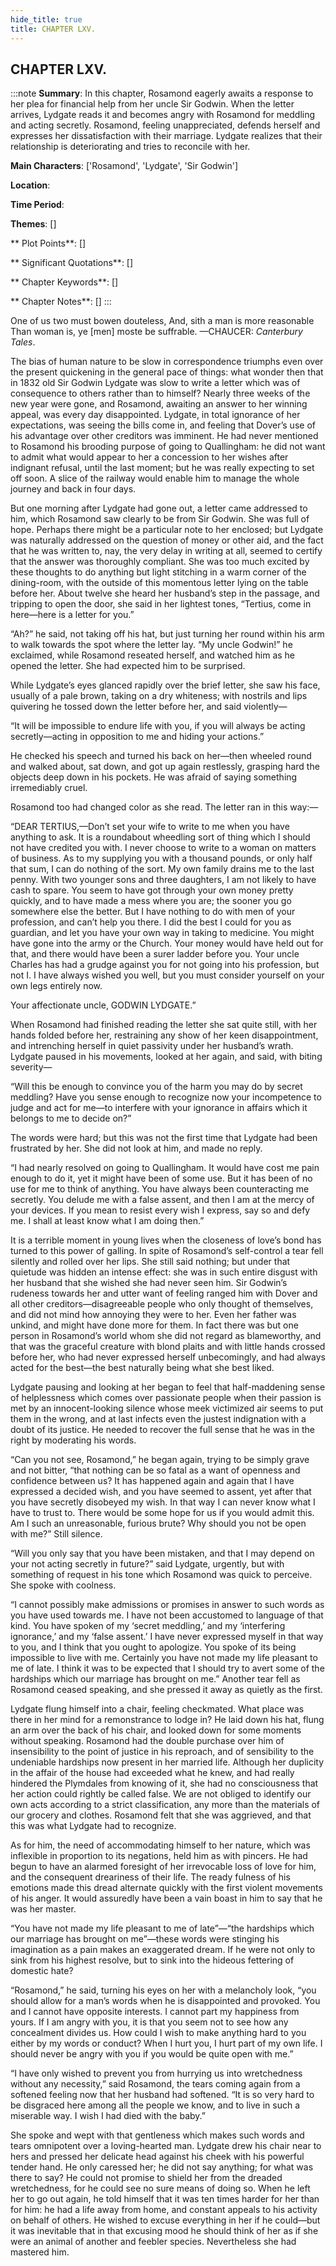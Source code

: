 ```yaml
---
hide_title: true
title: CHAPTER LXV.
---
```

## CHAPTER LXV.
:::note
**Summary**:
In this chapter, Rosamond eagerly awaits a response to her plea for financial help from her uncle Sir Godwin. When the letter arrives, Lydgate reads it and becomes angry with Rosamond for meddling and acting secretly. Rosamond, feeling unappreciated, defends herself and expresses her dissatisfaction with their marriage. Lydgate realizes that their relationship is deteriorating and tries to reconcile with her.

**Main Characters**:
['Rosamond', 'Lydgate', 'Sir Godwin']

**Location**:


**Time Period**:


**Themes**:
[]

** Plot Points**:
[]

** Significant Quotations**:
[]

** Chapter Keywords**:
[]

** Chapter Notes**:
[]
:::


One of us two must bowen douteless, And, sith a man is more reasonable Than woman is, ye [men] moste be suffrable. —CHAUCER: _Canterbury Tales_. 

The bias of human nature to be slow in correspondence triumphs even over the present quickening in the general pace of things: what wonder then that in 1832 old Sir Godwin Lydgate was slow to write a letter which was of consequence to others rather than to himself? Nearly three weeks of the new year were gone, and Rosamond, awaiting an answer to her winning appeal, was every day disappointed. Lydgate, in total ignorance of her expectations, was seeing the bills come in, and feeling that Dover’s use of his advantage over other creditors was imminent. He had never mentioned to Rosamond his brooding purpose of going to Quallingham: he did not want to admit what would appear to her a concession to her wishes after indignant refusal, until the last moment; but he was really expecting to set off soon. A slice of the railway would enable him to manage the whole journey and back in four days. 

But one morning after Lydgate had gone out, a letter came addressed to him, which Rosamond saw clearly to be from Sir Godwin. She was full of hope. Perhaps there might be a particular note to her enclosed; but Lydgate was naturally addressed on the question of money or other aid, and the fact that he was written to, nay, the very delay in writing at all, seemed to certify that the answer was thoroughly compliant. She was too much excited by these thoughts to do anything but light stitching in a warm corner of the dining-room, with the outside of this momentous letter lying on the table before her. About twelve she heard her husband’s step in the passage, and tripping to open the door, she said in her lightest tones, “Tertius, come in here—here is a letter for you.” 

“Ah?” he said, not taking off his hat, but just turning her round within his arm to walk towards the spot where the letter lay. “My uncle Godwin!” he exclaimed, while Rosamond reseated herself, and watched him as he opened the letter. She had expected him to be surprised. 

While Lydgate’s eyes glanced rapidly over the brief letter, she saw his face, usually of a pale brown, taking on a dry whiteness; with nostrils and lips quivering he tossed down the letter before her, and said violently— 

“It will be impossible to endure life with you, if you will always be acting secretly—acting in opposition to me and hiding your actions.” 

He checked his speech and turned his back on her—then wheeled round and walked about, sat down, and got up again restlessly, grasping hard the objects deep down in his pockets. He was afraid of saying something irremediably cruel. 

Rosamond too had changed color as she read. The letter ran in this way:— 

“DEAR TERTIUS,—Don’t set your wife to write to me when you have anything to ask. It is a roundabout wheedling sort of thing which I should not have credited you with. I never choose to write to a woman on matters of business. As to my supplying you with a thousand pounds, or only half that sum, I can do nothing of the sort. My own family drains me to the last penny. With two younger sons and three daughters, I am not likely to have cash to spare. You seem to have got through your own money pretty quickly, and to have made a mess where you are; the sooner you go somewhere else the better. But I have nothing to do with men of your profession, and can’t help you there. I did the best I could for you as guardian, and let you have your own way in taking to medicine. You might have gone into the army or the Church. Your money would have held out for that, and there would have been a surer ladder before you. Your uncle Charles has had a grudge against you for not going into his profession, but not I. I have always wished you well, but you must consider yourself on your own legs entirely now. 

Your affectionate uncle, GODWIN LYDGATE.” 

When Rosamond had finished reading the letter she sat quite still, with her hands folded before her, restraining any show of her keen disappointment, and intrenching herself in quiet passivity under her husband’s wrath. Lydgate paused in his movements, looked at her again, and said, with biting severity— 

“Will this be enough to convince you of the harm you may do by secret meddling? Have you sense enough to recognize now your incompetence to judge and act for me—to interfere with your ignorance in affairs which it belongs to me to decide on?” 

The words were hard; but this was not the first time that Lydgate had been frustrated by her. She did not look at him, and made no reply. 

“I had nearly resolved on going to Quallingham. It would have cost me pain enough to do it, yet it might have been of some use. But it has been of no use for me to think of anything. You have always been counteracting me secretly. You delude me with a false assent, and then I am at the mercy of your devices. If you mean to resist every wish I express, say so and defy me. I shall at least know what I am doing then.” 

It is a terrible moment in young lives when the closeness of love’s bond has turned to this power of galling. In spite of Rosamond’s self-control a tear fell silently and rolled over her lips. She still said nothing; but under that quietude was hidden an intense effect: she was in such entire disgust with her husband that she wished she had never seen him. Sir Godwin’s rudeness towards her and utter want of feeling ranged him with Dover and all other creditors—disagreeable people who only thought of themselves, and did not mind how annoying they were to her. Even her father was unkind, and might have done more for them. In fact there was but one person in Rosamond’s world whom she did not regard as blameworthy, and that was the graceful creature with blond plaits and with little hands crossed before her, who had never expressed herself unbecomingly, and had always acted for the best—the best naturally being what she best liked. 

Lydgate pausing and looking at her began to feel that half-maddening sense of helplessness which comes over passionate people when their passion is met by an innocent-looking silence whose meek victimized air seems to put them in the wrong, and at last infects even the justest indignation with a doubt of its justice. He needed to recover the full sense that he was in the right by moderating his words. 

“Can you not see, Rosamond,” he began again, trying to be simply grave and not bitter, “that nothing can be so fatal as a want of openness and confidence between us? It has happened again and again that I have expressed a decided wish, and you have seemed to assent, yet after that you have secretly disobeyed my wish. In that way I can never know what I have to trust to. There would be some hope for us if you would admit this. Am I such an unreasonable, furious brute? Why should you not be open with me?” Still silence. 

“Will you only say that you have been mistaken, and that I may depend on your not acting secretly in future?” said Lydgate, urgently, but with something of request in his tone which Rosamond was quick to perceive. She spoke with coolness. 

“I cannot possibly make admissions or promises in answer to such words as you have used towards me. I have not been accustomed to language of that kind. You have spoken of my ‘secret meddling,’ and my ‘interfering ignorance,’ and my ‘false assent.’ I have never expressed myself in that way to you, and I think that you ought to apologize. You spoke of its being impossible to live with me. Certainly you have not made my life pleasant to me of late. I think it was to be expected that I should try to avert some of the hardships which our marriage has brought on me.” Another tear fell as Rosamond ceased speaking, and she pressed it away as quietly as the first. 

Lydgate flung himself into a chair, feeling checkmated. What place was there in her mind for a remonstrance to lodge in? He laid down his hat, flung an arm over the back of his chair, and looked down for some moments without speaking. Rosamond had the double purchase over him of insensibility to the point of justice in his reproach, and of sensibility to the undeniable hardships now present in her married life. Although her duplicity in the affair of the house had exceeded what he knew, and had really hindered the Plymdales from knowing of it, she had no consciousness that her action could rightly be called false. We are not obliged to identify our own acts according to a strict classification, any more than the materials of our grocery and clothes. Rosamond felt that she was aggrieved, and that this was what Lydgate had to recognize. 

As for him, the need of accommodating himself to her nature, which was inflexible in proportion to its negations, held him as with pincers. He had begun to have an alarmed foresight of her irrevocable loss of love for him, and the consequent dreariness of their life. The ready fulness of his emotions made this dread alternate quickly with the first violent movements of his anger. It would assuredly have been a vain boast in him to say that he was her master. 

“You have not made my life pleasant to me of late”—“the hardships which our marriage has brought on me”—these words were stinging his imagination as a pain makes an exaggerated dream. If he were not only to sink from his highest resolve, but to sink into the hideous fettering of domestic hate? 

“Rosamond,” he said, turning his eyes on her with a melancholy look, “you should allow for a man’s words when he is disappointed and provoked. You and I cannot have opposite interests. I cannot part my happiness from yours. If I am angry with you, it is that you seem not to see how any concealment divides us. How could I wish to make anything hard to you either by my words or conduct? When I hurt you, I hurt part of my own life. I should never be angry with you if you would be quite open with me.” 

“I have only wished to prevent you from hurrying us into wretchedness without any necessity,” said Rosamond, the tears coming again from a softened feeling now that her husband had softened. “It is so very hard to be disgraced here among all the people we know, and to live in such a miserable way. I wish I had died with the baby.” 

She spoke and wept with that gentleness which makes such words and tears omnipotent over a loving-hearted man. Lydgate drew his chair near to hers and pressed her delicate head against his cheek with his powerful tender hand. He only caressed her; he did not say anything; for what was there to say? He could not promise to shield her from the dreaded wretchedness, for he could see no sure means of doing so. When he left her to go out again, he told himself that it was ten times harder for her than for him: he had a life away from home, and constant appeals to his activity on behalf of others. He wished to excuse everything in her if he could—but it was inevitable that in that excusing mood he should think of her as if she were an animal of another and feebler species. Nevertheless she had mastered him. 

